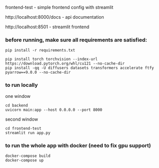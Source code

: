 frontend-test - simple frontend config with streamlit

http://localhost:8000/docs - api documentation

http://localhost:8501 - streamlit frontend


### before running, make sure all requirements are satisfied:
```
pip install -r requirements.txt

pip install torch torchvision --index-url https://download.pytorch.org/whl/cu121 --no-cache-dir
pip install -qq -U diffusers datasets transformers accelerate ftfy pyarrow==9.0.0 --no-cache-dir
```


### to run locally                                                                                              
one window
```
cd backend
uvicorn main:app --host 0.0.0.0 --port 8000
```

second window
```
cd frontend-test
streamlit run app.py
```

### to run the whole app with docker (need to fix gpu support)
```
docker-compose build
docker-compose up
```